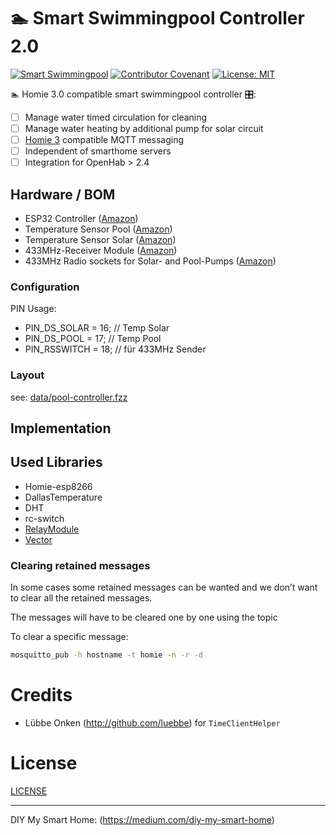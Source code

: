 ﻿# 🏊 Smart Swimmingpool Controller 2.0

[![Smart Swimmingpool](https://img.shields.io/badge/%F0%9F%8F%8A%20-Smart%20Swimmingpool-blue.svg)](https://github.com/smart-swimmingpool)
[![Contributor Covenant](https://img.shields.io/badge/Contributor%20Covenant-v1.4%20adopted-ff69b4.svg)](code-of-conduct.md)
[![License: MIT](https://img.shields.io/badge/License-MIT-yellow.svg)](https://opensource.org/licenses/MIT)

🏊 Homie 3.0 compatible smart swimmingpool controller 🎛️:

- [ ] Manage water timed circulation for cleaning
- [ ] Manage water heating by additional pump for solar circuit
- [ ] [Homie 3](https://homieiot.github.io/) compatible MQTT messaging
- [ ] Independent of smarthome servers
- [ ] Integration for OpenHab > 2.4

## Hardware / BOM

- ESP32 Controller ([Amazon](https://amzn.to/2CVjDCI))
- Temperature Sensor Pool ([Amazon](https://amzn.to/2HJHdrL))
- Temperature Sensor Solar ([Amazon](https://amzn.to/2HJHdrL))
- 433MHz-Receiver Module ([Amazon](https://amzn.to/2HXrbLl))
- 433MHz Radio sockets for Solar- and Pool-Pumps ([Amazon](https://amzn.to/2G3VONo))

### Configuration

PIN Usage:

- PIN_DS_SOLAR = 16; // Temp Solar
- PIN_DS_POOL = 17; // Temp Pool
- PIN_RSSWITCH = 18; // für 433MHz Sender

### Layout

see: [data/pool-controller.fzz](data/pool-controller.fzz)

## Implementation

## Used Libraries

- Homie-esp8266
- DallasTemperature
- DHT
- rc-switch
- [RelayModule](https://github.com/YuriiSalimov/RelayModule)
- [Vector](https://github.com/tomstewart89/Vector)


### Clearing retained messages
In some cases some retained messages can be wanted and we don’t want to clear all the retained messages.

The messages will have to be cleared one by one using the topic

To clear a specific message:

```bash
mosquitto_pub -h hostname -t homie -n -r -d
```

# Credits

- Lübbe Onken (http://github.com/luebbe) for `TimeClientHelper`

# License

[LICENSE](LICENSE)

---

DIY My Smart Home: (https://medium.com/diy-my-smart-home)
